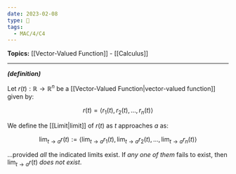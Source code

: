 ```yaml
---
date: 2023-02-08
type: 🧠
tags:
  - MAC/4/C4
---
```


**Topics:** [[Vector-Valued Function]] - [[Calculus]]

---

_**(definition)**_

Let $r(t) : \mathbb{R} \to \mathbb{R}^n$ be a [[Vector-Valued Function|vector-valued function]] given by:

$$
r(t) = \langle r_1(t), r_2(t), \dots, r_n(t) \rangle
$$

We define the [[Limit|limit]] of $r(t)$ as $t$ approaches $a$ as:

$$
\lim_{t \to a} r(t) := \left\langle  \lim_{t \to a} r_1(t), \lim_{t \to a} r_2(t), \dots, \lim_{t \to a} r_n(t) \right\rangle
$$

…provided _all_ the indicated limits exist. If _any one of them_ fails to exist, then $\lim_{t \to a} r(t)$ _does not exist_.
